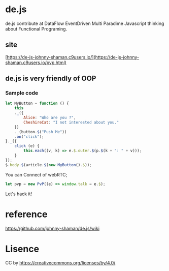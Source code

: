 # de.js
de.js contribute at DataFlow EventDriven Multi Paradime Javascript thinking about Functional Programing.

## site
[https://de-js-johnny-shaman.c9users.io/](https://de-js-johnny-shaman.c9users.io/pvp.html)

## de.js is very friendly of OOP
### Sample code
~~~javascript
let MyButton = function () {
    this
    ._({
        Alice: "Who are you ?",
        CheshireCat: "I not interested about you."
    })
    ._(button.$("Push Me"))
    .on("click");
}._({
    click (e) {
        this.each((v, k) => e.$.outer.$(p.$(k + ": " + v)));
    }
});
$.body.$(article.$(new MyButton().$));
~~~

You can Connect of webRTC;
~~~javascript
let pvp = new PvP((e) => window.talk = e.$);
~~~
Let's hack it!

# reference
https://github.com/johnny-shaman/de.js/wiki

# Lisence
CC by
https://creativecommons.org/licenses/by/4.0/
